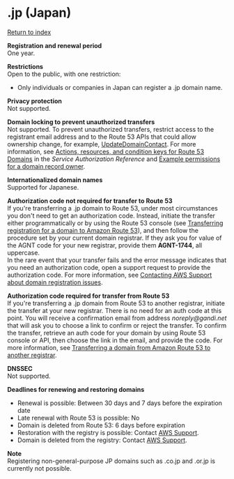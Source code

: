 # \.jp \(Japan\)<a name="jp"></a>

[Return to index](registrar-tld-list.md#index)

**Registration and renewal period**  
One year\.

**Restrictions**  
Open to the public, with one restriction:  
+ Only individuals or companies in Japan can register a \.jp domain name\.

**Privacy protection**  
Not supported\.

**Domain locking to prevent unauthorized transfers**  
Not supported\. To prevent unauthorized transfers, restrict access to the registrant email address and to the Route 53 APIs that could allow ownership change, for example, [UpdateDomainContact](https://docs.aws.amazon.com/Route53/latest/APIReference/API_domains_UpdateDomainContact.html)\. For more information, see [Actions, resources, and condition keys for Route 53 Domains](https://docs.aws.amazon.com/service-authorization/latest/reference/list_amazonroute53domains.html) in the *Service Authorization Reference* and [Example permissions for a domain record owner](access-control-managing-permissions.md#example-permissions-record-owner)\.

**Internationalized domain names**  
Supported for Japanese\.

**Authorization code not required for transfer to Route 53**  
If you're transferring a \.jp domain to Route 53, under most circumstances you don't need to get an authorization code\. Instead, initiate the transfer either programmatically or by using the Route 53 console \(see [Transferring registration for a domain to Amazon Route 53](domain-transfer-to-route-53.md)\), and then follow the procedure set by your current domain registrar\. If they ask you for value of the AGNT code for your new registrar, provide them **AGNT\-1744**, all uppercase\.  
In the rare event that your transfer fails and the error message indicates that you need an authorization code, open a support request to provide the authorization code\. For more information, see [Contacting AWS Support about domain registration issues](domain-contact-support.md)\.

**Authorization code required for transfer from Route 53**  
If you're transferring a \.jp domain from Route 53 to another registrar, initiate the transfer at your new registrar\. There is no need for an auth code at this point\. You will receive a confirmation email from address *noreply@gandi\.net* that will ask you to choose a link to confirm or reject the transfer\. To confirm the transfer, retrieve an auth code for your domain by using Route 53 console or API, then choose the link in the email, and provide the code\. For more information, see [Transferring a domain from Amazon Route 53 to another registrar](domain-transfer-from-route-53.md)\.

**DNSSEC**  
Not supported\.

**Deadlines for renewing and restoring domains**  
+ Renewal is possible: Between 30 days and 7 days before the expiration date
+ Late renewal with Route 53 is possible: No
+ Domain is deleted from Route 53: 6 days before expiration
+ Restoration with the registry is possible: Contact [AWS Support](https://docs.aws.amazon.com/Route53/latest/DeveloperGuide/domain-contact-support.html)\.
+ Domain is deleted from the registry: Contact [AWS Support](https://docs.aws.amazon.com/Route53/latest/DeveloperGuide/domain-contact-support.html)\.

**Note**  
Registering non\-general\-purpose JP domains such as \.co\.jp and \.or\.jp is currently not possible\.